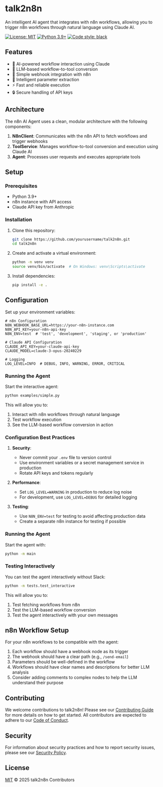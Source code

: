 # talk2n8n

An intelligent AI agent that integrates with n8n workflows, allowing you to trigger n8n workflows through natural language using Claude AI.

[![License: MIT](https://img.shields.io/badge/License-MIT-yellow.svg)](https://opensource.org/licenses/MIT)
[![Python 3.9+](https://img.shields.io/badge/python-3.9+-blue.svg)](https://www.python.org/downloads/)
[![Code style: black](https://img.shields.io/badge/code%20style-black-000000.svg)](https://github.com/psf/black)

## Features

- 🤖 AI-powered workflow interaction using Claude
- 🔄 LLM-based workflow-to-tool conversion
- 🔌 Simple webhook integration with n8n
- 🧠 Intelligent parameter extraction
- ⚡ Fast and reliable execution
- 🔒 Secure handling of API keys

## Architecture

The n8n AI Agent uses a clean, modular architecture with the following components:

1. **N8nClient**: Communicates with the n8n API to fetch workflows and trigger webhooks
2. **ToolService**: Manages workflow-to-tool conversion and execution using Claude AI
3. **Agent**: Processes user requests and executes appropriate tools

## Setup

### Prerequisites

- Python 3.9+
- n8n instance with API access
- Claude API key from Anthropic

### Installation

1. Clone this repository:
   ```bash
   git clone https://github.com/yourusername/talk2n8n.git
   cd talk2n8n
   ```

2. Create and activate a virtual environment:
   ```bash
   python -m venv venv
   source venv/bin/activate  # On Windows: venv\Scripts\activate
   ```

3. Install dependencies:
   ```bash
   pip install -e .
   ```

## Configuration

Set up your environment variables:

```env
# n8n Configuration
N8N_WEBHOOK_BASE_URL=https://your-n8n-instance.com
N8N_API_KEY=your-n8n-api-key
N8N_ENV=test  # 'test', 'development', 'staging', or 'production'

# Claude API Configuration
CLAUDE_API_KEY=your-claude-api-key
CLAUDE_MODEL=claude-3-opus-20240229

# Logging
LOG_LEVEL=INFO  # DEBUG, INFO, WARNING, ERROR, CRITICAL
```

### Running the Agent

Start the interactive agent:

```bash
python examples/simple.py
```

This will allow you to:
1. Interact with n8n workflows through natural language
2. Test workflow execution
3. See the LLM-based workflow conversion in action

### Configuration Best Practices

1. **Security**:
   - Never commit your `.env` file to version control
   - Use environment variables or a secret management service in production
   - Rotate API keys and tokens regularly

2. **Performance**:
   - Set `LOG_LEVEL=WARNING` in production to reduce log noise
   - For development, use `LOG_LEVEL=DEBUG` for detailed logging

3. **Testing**:
   - Use `N8N_ENV=test` for testing to avoid affecting production data
   - Create a separate n8n instance for testing if possible

### Running the Agent

Start the agent with:

```bash
python -m main
```

### Testing Interactively

You can test the agent interactively without Slack:

```bash
python -m tests.test_interactive
```

This will allow you to:
1. Test fetching workflows from n8n
2. Test the LLM-based workflow conversion
3. Test the agent interactively with your own messages

## n8n Workflow Setup

For your n8n workflows to be compatible with the agent:

1. Each workflow should have a webhook node as its trigger
2. The webhook should have a clear path (e.g., `/send-email`)
3. Parameters should be well-defined in the workflow
4. Workflows should have clear names and descriptions for better LLM analysis
5. Consider adding comments to complex nodes to help the LLM understand their purpose

## Contributing

We welcome contributions to talk2n8n! Please see our [Contributing Guide](CONTRIBUTING.md) for more details on how to get started. All contributors are expected to adhere to our [Code of Conduct](CODE_OF_CONDUCT.md).

## Security

For information about security practices and how to report security issues, please see our [Security Policy](SECURITY.md).

## License

[MIT](LICENSE) © 2025 talk2n8n Contributors
